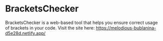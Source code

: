 <h1>BracketsChecker</h1>
<p>
  BracketsChecker is a web-based tool that helps you ensure correct usage of brackets in your code. 
  Visit the site here: 
  <a href="https://melodious-bublanina-d5e28d.netlify.app/">https://melodious-bublanina-d5e28d.netlify.app/</a>
</p>

